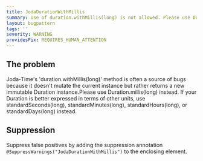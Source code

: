 ```yaml
---
title: JodaDurationWithMillis
summary: Use of duration.withMillis(long) is not allowed. Please use Duration.millis(long) instead.
layout: bugpattern
tags: ''
severity: WARNING
providesFix: REQUIRES_HUMAN_ATTENTION
---
```


<!--
*** AUTO-GENERATED, DO NOT MODIFY ***
To make changes, edit the @BugPattern annotation or the explanation in docs/bugpattern.
-->

## The problem
Joda-Time's 'duration.withMillis(long)' method is often a source of bugs because it doesn't mutate the current instance but rather returns a new immutable Duration instance.Please use Duration.millis(long) instead. If your Duration is better expressed in terms of other units, use standardSeconds(long), standardMinutes(long), standardHours(long), or standardDays(long) instead.

## Suppression
Suppress false positives by adding the suppression annotation `@SuppressWarnings("JodaDurationWithMillis")` to the enclosing element.
